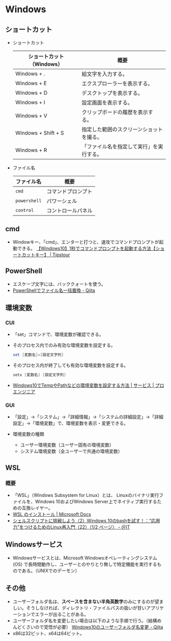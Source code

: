 # Windows

## ショートカット

- ショートカット

  | ショートカット（Windows） | 概要                                     |
  | ------------------------- | ---------------------------------------- |
  | Windows + .               | 絵文字を入力する。                       |
  | Windows + E               | エクスプローラーを表示する。             |
  | Windows + D               | デスクトップを表示する。                 |
  | Windows + I               | 設定画面を表示する。                     |
  | Windows + V               | クリップボードの履歴を表示する。         |
  | Windows + Shift + S       | 指定した範囲のスクリーンショットを撮る。 |
  | Windows + R               | 「ファイル名を指定して実行」を実行する。 |

- ファイル名

  | ファイル名   | 概要               |
  | ------------ | ------------------ |
  | `cmd`        | コマンドプロンプト |
  | `powershell` | パワーシェル       |
  | `control`    | コントロールパネル |

## cmd

- Windowキー、「cmd」、エンターと打つと、速攻でコマンドプロンプトが起動できる。
  [【Windows10】1秒でコマンドプロンプトを起動する方法【ショートカットキー】 | Tipstour](https://tipstour.net/windows10-command-prompt-shortcut)

## PowerShell

- エスケープ文字には、バッククォートを使う。
- [PowerShellでファイル名一括置換 - Qiita](https://qiita.com/hyakuson/items/9e8e239d4ba45b595486)

## 環境変数

### CUI

- 「set」コマンドで、環境変数が確認できる。

- そのプロセス内でのみ有効な環境変数を設定する。

  ```powershell
  set [変数名]=[設定文字列]
  ```

- そのプロセス内が終了しても有効な環境変数を設定する。

  ```powershell
  setx [変数名] [設定文字列]
  ```

- [Windows10でTempやPathなどの環境変数を設定する方法 | サービス | プロエンジニア](https://proengineer.internous.co.jp/content/columnfeature/5205)

### GUI

- 「設定」→「システム」→「詳細情報」→「システムの詳細設定」→「詳細設定」→「環境変数」で、環境変数を表示・変更できる。
- 環境変数の種類

  - ユーザー環境変数（ユーザー固有の環境変数）
  - システム環境変数（全ユーザーで共通の環境変数）

## WSL

### 概要

- 「WSL」（Windows Subsystem for Linux）とは、
  Linuxのバイナリ実行ファイルを、Windows 10およびWindows Server上でネイティブ実行するための互換レイヤー。
- [WSL のインストール | Microsoft Docs](https://docs.microsoft.com/ja-jp/windows/wsl/install)
- [シェルスクリプトに挑戦しよう（2）Windows 10のbashを試す！：“応用力”をつけるためのLinux再入門（22）（1/2 ページ） - ＠IT](https://atmarkit.itmedia.co.jp/ait/articles/1809/14/news015.html)

## Windowsサービス

- Windowsサービスとは、Microsoft Windowsオペレーティングシステム (OS) で長時間動作し、ユーザーとのやりとり無しで特定機能を実行するものである。（UNIXでのデーモン）

## その他

- ユーザーフォルダ名は、**スペースを含まない半角英数字**のみにするのが望ましい。そうしなければ、ディレクトリ・ファイルパスの扱いが甘いアプリケーションでエラーが出ることがある。
- ユーザーフォルダ名を変更したい場合は以下のような手順で行う。（結構めんどくさいので覚悟が必要）
  [Windows10のユーザーフォルダ名変更 - Qiita](https://qiita.com/aaaKUKIaaa/items/83d6234b69b0d958d3f1)
- x86は32ビット、x64は64ビット。

